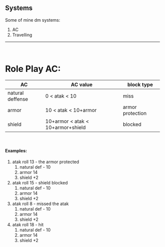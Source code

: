 ## Systems

Some of mine dm systems:
1. AC
2. Travelling

---
<br>   

# Role Play AC:

AC              |AC value                           |block type
 ---            |---                                |---
natural deffense| 0 < atak < 10                     | miss
armor           | 10 < atak < 10+armor              | armor protection
shield          | 10+armor < atak < 10+armor+shield | blocked

<br>

#### Examples:
1. atak roll 13 - the armor protected   
   1. natural def - 10
   2. armor 14
   3. shield +2
2. atak roll 15 - shield blocked   
   1. natural def - 10
   2. armor 14
   3. shield +2
3. atak roll 8 - missed the atak   
   1. natural def - 10
   2. armor 14
   3. shield +2
4. atak roll 18 - hit   
   1. natural def - 10
   2. armor 14
   3. shield +2